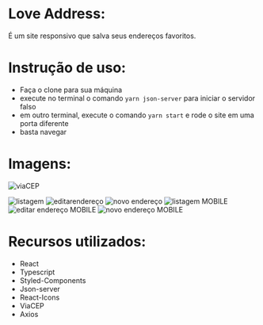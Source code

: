 # Love Address:

É um site responsivo que salva seus endereços favoritos. 

# Instrução de uso:

- Faça o clone para sua máquina
- execute no terminal o comando `yarn json-server` para iniciar o servidor falso
- em outro terminal, execute o comando `yarn start` e rode o site em uma porta diferente
- basta navegar

# Imagens:
![viaCEP](https://user-images.githubusercontent.com/85208565/150038265-1b52791c-1ac7-4cbe-ac45-06112624a153.png)

![listagem](https://user-images.githubusercontent.com/85208565/150038102-f8c538d4-8533-4087-8850-94ad7a8f18cb.png)
![editarendereço](https://user-images.githubusercontent.com/85208565/150038115-ffb02c9c-2fc6-4419-b809-a2c7d570ffbd.png)
![novo endereço](https://user-images.githubusercontent.com/85208565/150038160-45f07111-ac56-4322-9e32-d30be1351232.png)
![listagem MOBILE](https://user-images.githubusercontent.com/85208565/150038223-74e931bb-423c-4881-bc30-6a6dae50773e.PNG)
![editar endereço MOBILE](https://user-images.githubusercontent.com/85208565/150038235-dd9fb2cb-6544-4d23-a4b5-b1f0cccd04e0.PNG)
![novo endereço MOBILE](https://user-images.githubusercontent.com/85208565/150038243-cd3071c6-852b-433e-bcba-f8ba3f6bf8c2.PNG)

# Recursos utilizados:

- React
- Typescript
- Styled-Components
- Json-server
- React-Icons
- ViaCEP
- Axios
